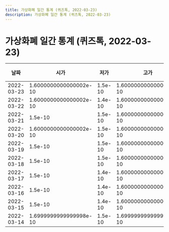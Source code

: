 ```yaml
---
title: 가상화폐 일간 통계 (퀴즈톡, 2022-03-23)
description: 가상화폐 일간 통계 (퀴즈톡, 2022-03-23)
---
```



가상화폐 일간 통계 (퀴즈톡, 2022-03-23)
===

|날짜|시가|저가|고가|종가|비고|
|--|--|--|--|--|--|
|2022-03-23|1.6000000000000002e-10|1.5e-10|1.6000000000000002e-10|1.6000000000000002e-10|    |
|2022-03-22|1.6000000000000002e-10|1.4e-10|1.6000000000000002e-10|1.6000000000000002e-10|    |
|2022-03-21|1.5e-10|1.5e-10|1.6000000000000002e-10|1.6000000000000002e-10|    |
|2022-03-20|1.6000000000000002e-10|1.5e-10|1.6000000000000002e-10|1.5e-10|    |
|2022-03-19|1.5e-10|1.5e-10|1.6000000000000002e-10|1.5e-10|    |
|2022-03-18|1.5e-10|1.5e-10|1.6000000000000002e-10|1.5e-10|    |
|2022-03-17|1.5e-10|1.4e-10|1.6000000000000002e-10|1.6000000000000002e-10|    |
|2022-03-16|1.5e-10|1.4e-10|1.6000000000000002e-10|1.5e-10|    |
|2022-03-15|1.5e-10|1.4e-10|1.6000000000000002e-10|1.5e-10|    |
|2022-03-14|1.6999999999999998e-10|1.5e-10|1.6999999999999998e-10|1.6000000000000002e-10|    |
